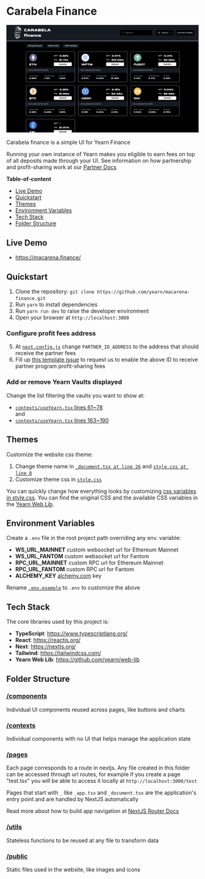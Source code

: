 # Carabela Finance
![](./public/og.png)

Carabela finance is a simple UI for Yearn Finance

Running your own instance of Yearn makes you eligible to earn fees on top of all deposits made through your UI. See information on how partnership and profit-sharing work at our [Partner Docs](https://docs.yearn.finance/partners/introduction#profit-share-model)

**Table-of-content**
- [Live Demo](#live-demo)
- [Quickstart](#quickstart)
- [Themes](#themes)
- [Environment Variables](#environment-variables)
- [Tech Stack](#tech-stack)
- [Folder Structure](#folder-structure)

## Live Demo

- https://macarena.finance/

## Quickstart

1. Clone the repository: `git clone https://github.com/yearn/macarena-finance.git`
2. Run `yarn` to install dependencies
3. Run `yarn run dev` to raise the developer environment
4. Open your browser at `http://localhost:3000`  

###  Configure profit fees address

5. At [`next.config.js`](./next.config.js) change `PARTNER_ID_ADDRESS` to the address that should receive the partner fees
6. Fill up [this template issue](https://github.com/yearn/macarena-finance/issues/new?assignees=&labels=partnership+request&template=partnership-request.yml) to request us to enable the above ID to receive partner program profit-sharing fees

### Add or remove Yearn Vaults displayed

Change the list filtering the vaults you want to show at:
- [`contexts/useYearn.tsx` lines 61~78](https://github.com/yearn/macarena-finance/blob/main/contexts/useYearn.tsx#L61-L78)  
and  
- [`contexts/useYearn.tsx` lines 163~190](https://github.com/yearn/macarena-finance/blob/main/contexts/useYearn.tsx#L163-L190)

## Themes

Customize the website css theme:

1. Change theme name in [`_document.tsx at line 26`](https://github.com/yearn/macarena-finance/blob/main/pages/_document.tsx#L26) and [`style.css at line 8`](https://github.com/yearn/macarena-finance/blob/main/style.css#L8)
2. Customize theme css in [`style.css`](https://github.com/yearn/macarena-finance/blob/main/style.css)

You can quickly change how everything looks by customizing [css variables in style.css](https://github.com/yearn/macarena-finance/blob/main/style.css#L9-L24). You can find the original CSS and the available CSS variables in the [Yearn Web Lib](https://github.com/yearn/web-lib/blob/main/packages/web-lib/style.css).

## Environment Variables

Create a `.env` file in the root project path overriding any env. variable:

- **WS_URL_MAINNET** custom websocket url for Ethereum Mainnet
- **WS_URL_FANTOM** custom websocket url for Fantom
- **RPC_URL_MAINNET** custom RPC url for Ethereum Mainnet
- **RPC_URL_FANTOM** custom RPC url for Fantom
- **ALCHEMY_KEY** [alchemy.com](https://www.alchemy.com/) key

Rename [`.env.example`](./.env.example) to `.env` to customize the above

## Tech Stack

The core libraries used by this project is:

- **TypeScript**: https://www.typescriptlang.org/
- **React**: https://reactjs.org/
- **Next**: https://nextjs.org/
- **Tailwind**: https://tailwindcss.com/
- **Yearn Web Lib**: https://github.com/yearn/web-lib

## Folder Structure

### [/components](./components)

Individual UI components reused across pages, like buttons and charts

### [/contexts](./contexts)

Individual components with no UI that helps manage the application state

### [/pages](./pages)

Each page corresponds to a route in nextjs. Any file created in this folder can be accessed through url routes, for example if you create a page "test.tsx" you will be able to access it locally at `http://localhost:3000/test`

Pages that start with `_` like `_app.tsx` and `_document.tsx` are the application's entry point and are handled by NextJS automatically

Read more about how to build app navigation at [NextJS Router Docs](https://nextjs.org/docs/api-reference/next/router#usage)

### [/utils](./utils)

Stateless functions to be reused at any file to transform data

### [/public](./public)

Static files used in the website, like images and icons
